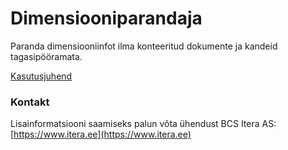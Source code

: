 # Dimensiooniparandaja

Paranda dimensiooniinfot ilma konteeritud dokumente ja kandeid tagasipööramata.

[Kasutusjuhend](help.md)

### Kontakt

Lisainformatsiooni saamiseks palun võta ühendust BCS Itera AS:
[https://www.itera.ee](https://www.itera.ee)
